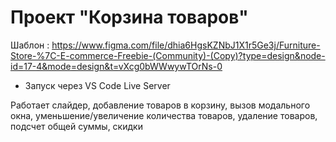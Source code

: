 # Проект "Корзина товаров"

Шаблон : https://www.figma.com/file/dhia6HgsKZNbJ1X1r5Ge3j/Furniture-Store-%7C-E-commerce-Freebie-(Community)-(Copy)?type=design&node-id=17-4&mode=design&t=vXcg0bWWwywTOrNs-0

* Запуск через VS Code Live Server

Работает слайдер, добавление товаров в корзину, вызов модального окна, уменьшение/увеличение количества товаров, удаление товаров, подсчет общей суммы, скидки
